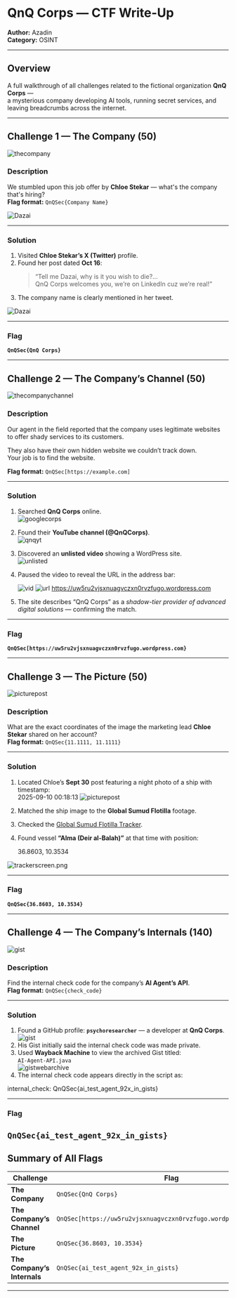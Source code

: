 # QnQ Corps — CTF Write-Up

**Author:** Azadin  
**Category:** OSINT  

---

## Overview

A full walkthrough of all challenges related to the fictional organization **QnQ Corps** —  
a mysterious company developing AI tools, running secret services, and leaving breadcrumbs across the internet.

---

## Challenge 1 — The Company (50)

![thecompany](images/thecompany.png)

### Description
We stumbled upon this job offer by **Chloe Stekar** — what's the company that's hiring?  
**Flag format:** `QnQSec{Company Name}`

![Dazai](images/dazai2.png)

---

### Solution
1. Visited **Chloe Stekar’s X (Twitter)** profile.  
2. Found her post dated **Oct 16**:
   > “Tell me Dazai, why is it you wish to die?...  
   > QnQ Corps welcomes you, we’re on LinkedIn cuz we’re real!”  
3. The company name is clearly mentioned in her tweet.

![Dazai](images/Dazaipost.png)

---

### Flag
**`QnQSec{QnQ Corps}`**

---

## Challenge 2 — The Company’s Channel (50)

![thecompanychannel](images/thecompanychannel.png)

### Description
Our agent in the field reported that the company uses legitimate websites  
to offer shady services to its customers.  

They also have their own hidden website we couldn’t track down.  
Your job is to find the website.  

**Flag format:** `QnQSec[https://example.com]`

---

### Solution
1. Searched **QnQ Corps** online.  
   ![googlecorps](images/googlecorps.png)
2. Found their **YouTube channel (@QnQCorps)**.  
   ![qnqyt](images/qnqyt.png)
3. Discovered an **unlisted video** showing a WordPress site.  
   ![unlisted](images/unlistedvid.png)
4. Paused the video to reveal the URL in the address bar:

   ![vid](images/vidqnq.png)
   ![url](images/url.png)
https://uw5ru2vjsxnuagvczxn0rvzfugo.wordpress.com


6. The site describes “QnQ Corps” as a *shadow-tier provider of advanced digital solutions* — confirming the match.  



---

### Flag
**`QnQSec[https://uw5ru2vjsxnuagvczxn0rvzfugo.wordpress.com}`**


---

## Challenge 3 — The Picture (50)

![picturepost](images/thepicture.png)

### Description
What are the exact coordinates of the image the marketing lead **Chloe Stekar** shared on her account?  
**Flag format:** `QnQSec{11.1111, 11.1111}`

---

### Solution
1. Located Chloe’s **Sept 30** post featuring a night photo of a ship with timestamp:  
2025-09-10 00:18:13
   ![picturepost](images/picturepost.png)
3. Matched the ship image to the **Global Sumud Flotilla** footage.  
4. Checked the [Global Sumud Flotilla Tracker](https://globalsumudflotilla.org/tracker/).  
5. Found vessel **“Alma (Deir al-Balah)”** at that time with position:

   36.8603, 10.3534 

![trackerscreen.png](images/trackerscreen.png)

---

### Flag
**`QnQSec{36.8603, 10.3534}`**

---

## Challenge 4 — The Company’s Internals (140)

![gist](images/thecompanyinternals.png)

### Description
Find the internal check code for the company’s **AI Agent’s API**.  
**Flag format:** `QnQSec{check_code}`

---

### Solution
1. Found a GitHub profile: **`psychoresearcher`** — a developer at **QnQ Corps**.
   ![gist](images/thecompanyinternals.png)
2. His Gist initially said the internal check code was made private.  
3. Used **Wayback Machine** to view the archived Gist titled:  
   `AI-Agent-API.java`  
   ![gistwebarchive](images/gistwebarchive.png)
4. The internal check code appears directly in the script as:  

internal_check: QnQSec{ai_test_agent_92x_in_gists}


---

### Flag
**`QnQSec{ai_test_agent_92x_in_gists}`**
---

## Summary of All Flags

| Challenge                 | Flag                                                                 |
|----------------------------|----------------------------------------------------------------------|
| **The Company**            | `QnQSec{QnQ Corps}`                                                 |
| **The Company’s Channel**  | `QnQSec[https://uw5ru2vjsxnuagvczxn0rvzfugo.wordpress.com/about/]`  |
| **The Picture**            | `QnQSec{36.8603, 10.3534}`                                          |
| **The Company’s Internals**| `QnQSec{ai_test_agent_92x_in_gists}`    

---
